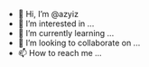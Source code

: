 - 👋 Hi, I’m @azyiz
- 👀 I’m interested in ...
- 🌱 I’m currently learning ...
- 💞️ I’m looking to collaborate on ...
- 📫 How to reach me ...

<!---
azyiz/azyiz is a ✨ special ✨ repository because its `README.md` (this file) appears on your GitHub profile.
You can click the Preview link to take a look at your changes.
--->

